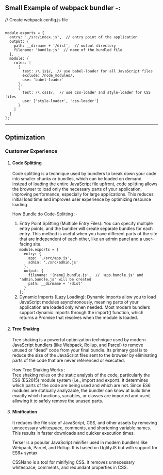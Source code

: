 <h2>Small Example of webpack bundler -:</h2>

// Create webpack.config.js file

<code>
module.exports = {
  entry: './src/index.js',  // entry point of the application
  output: {
    path: __dirname + '/dist',  // output directory
    filename: 'bundle.js'  // name of the bundled file
  },
  module: {
    rules: [
      {
        test: /\.js$/,  // use babel-loader for all JavaScript files
        exclude: /node_modules/,
        use: 'babel-loader'
      },
      {
        test: /\.css$/,  // use css-loader and style-loader for CSS files
        use: ['style-loader', 'css-loader']
      }
    ]
  }
};
</code>
<hr />

<h2>Optimization</h2>
<h3>Customer Experience</h3>
<ol>
<li>
<h4>Code Splitting</h4>
<p>
Code splitting is a technique used by bundlers to break down your code into smaller chunks or bundles, which can be loaded on demand. Instead of loading the entire JavaScript file upfront, code splitting allows the browser to load only the necessary parts of your application, improving performance, especially for large applications. This reduces initial load time and improves user experience by optimizing resource loading.</p>
<p>
How Bundle do Code-Splitting :-
<ol>
<li>
Entry Point Splitting (Multiple Entry Files): You can specify multiple entry points, and the bundler will create separate bundles for each entry. This method is useful when you have different parts of the site that are independent of each other, like an admin panel and a user-facing site.
<br />
<code>module.exports = {
  entry: {
    app: './src/app.js',
    admin: './src/admin.js'
  },
  output: {
    filename: '[name].bundle.js',  // 'app.bundle.js' and 'admin.bundle.js' will be created
    path: __dirname + '/dist'
  }
};</code>
</li>
<li>
Dynamic Imports (Lazy Loading): Dynamic imports allow you to load JavaScript modules asynchronously, meaning parts of your application are loaded only when needed. Most modern bundlers support dynamic imports through the import() function, which returns a Promise that resolves when the module is loaded.</li>
</ol>
</p>

</li>
<li>
<h4>Tree Shaking</h4>
<p>
Tree shaking is a powerful optimization technique used by modern JavaScript bundlers (like Webpack, Rollup, and Parcel) to remove unused or "dead" code from your final bundle. Its primary goal is to reduce the size of the JavaScript files sent to the browser by eliminating parts of the code that are never referenced or executed.</p>
<p>How Tree Shaking Works : <br />
Tree shaking relies on the static analysis of the code, particularly the ES6 (ES2015) module system (i.e., import and export). It determines which parts of the code are being used and which are not. Since ES6 modules are statically analyzable, the bundler can know at build time exactly which functions, variables, or classes are imported and used, allowing it to safely remove the unused parts.</p>
</li>
<li>
<h4>Minification</h4>
<p>It reduces the file size of JavaScript, CSS, and other assets by removing unnecessary whitespace, comments, and shortening variable names. This results in faster downloads and quicker execution times.</p>
<p>Terser is a popular JavaScript minifier used in modern bundlers like Webpack, Parcel, and Rollup. It is based on UglifyJS but with support for ES6+ syntax</p>
<p>CSSNano is a tool for minifying CSS. It removes unnecessary whitespace, comments, and redundant properties in CSS.</p>
</li>
</ol>


